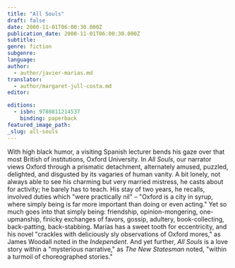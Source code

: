 ```yaml
---
title: "All Souls"
draft: false
date: 2000-11-01T06:00:30.000Z
publication_date: 2000-11-01T06:00:30.000Z
subtitle:
genre: fiction
subgenre:
language:
author:
  - author/javier-marias.md
translator:
  - author/margaret-jull-costa.md
editor:

editions:
  - isbn: 9780811214537
    binding: paperback
featured_image_path:
_slug: all-souls
---
```


With high black humor, a visiting Spanish lecturer bends his gaze over that most British of institutions, Oxford University. In _All Souls_, our narrator views Oxford through a prismatic detachment, alternately amused, puzzled, delighted, and disgusted by its vagaries of human vanity. A bit lonely, not always able to see his charming but very married mistress, he casts about for activity; he barely has to teach. His stay of two years, he recalls, involved duties which "were practically nil" – "Oxford is a city in syrup, where simply being is far more important than doing or even acting." Yet so much goes into that simply being: friendship, opinion-mongering, one-upmanship, finicky exchanges of favors, gossip, adultery, book-collecting, back-patting, back-stabbing. Marías has a sweet tooth for eccentricity, and his novel "crackles with deliciously sly observations of Oxford mores," as James Woodall noted in the _Independent_. And yet further, _All Souls_ is a love story within a "mysterious narrative," as _The New Statesman_ noted, "within a turmoil of choreographed stories."

